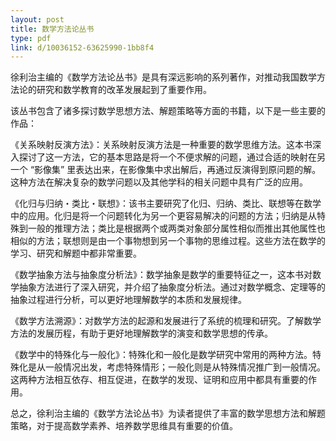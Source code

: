 ```yaml
---
layout: post
title: 数学方法论丛书
type: pdf
link: d/10036152-63625990-1bb8f4
---
```


徐利治主编的《数学方法论丛书》是具有深远影响的系列著作，对推动我国数学方法论的研究和数学教育的改革发展起到了重要作用。

该丛书包含了诸多探讨数学思想方法、解题策略等方面的书籍，以下是一些主要的作品：

《关系映射反演方法》：关系映射反演方法是一种重要的数学思维方法。这本书深入探讨了这一方法，它的基本思路是将一个不便求解的问题，通过合适的映射在另一个 “影像集” 里表达出来，在影像集中求出解后，再通过反演得到原问题的解。这种方法在解决复杂的数学问题以及其他学科的相关问题中具有广泛的应用。

《化归与归纳・类比・联想》：该书主要研究了化归、归纳、类比、联想等在数学中的应用。化归是将一个问题转化为另一个更容易解决的问题的方法；归纳是从特殊到一般的推理方法；类比是根据两个或两类对象部分属性相似而推出其他属性也相似的方法；联想则是由一个事物想到另一个事物的思维过程。这些方法在数学的学习、研究和解题中都非常重要。

《数学抽象方法与抽象度分析法》：数学抽象是数学的重要特征之一，这本书对数学抽象方法进行了深入研究，并介绍了抽象度分析法。通过对数学概念、定理等的抽象过程进行分析，可以更好地理解数学的本质和发展规律。

《数学方法溯源》：对数学方法的起源和发展进行了系统的梳理和研究。了解数学方法的发展历程，有助于更好地理解数学的演变和数学思想的传承。

《数学中的特殊化与一般化》：特殊化和一般化是数学研究中常用的两种方法。特殊化是从一般情况出发，考虑特殊情形；一般化则是从特殊情况推广到一般情况。这两种方法相互依存、相互促进，在数学的发现、证明和应用中都具有重要的作用。

总之，徐利治主编的《数学方法论丛书》为读者提供了丰富的数学思想方法和解题策略，对于提高数学素养、培养数学思维具有重要的价值。